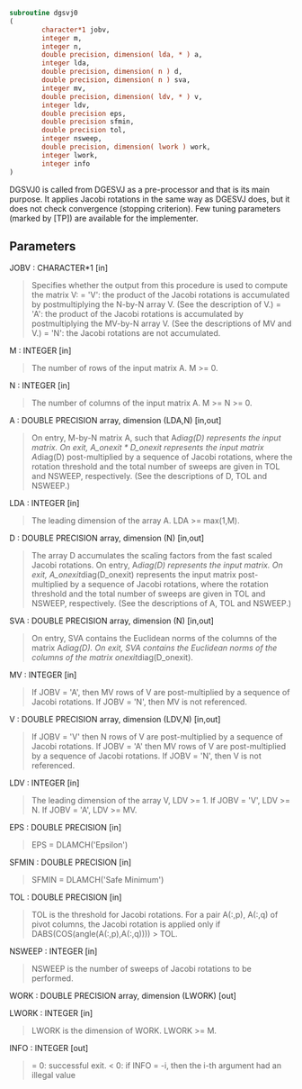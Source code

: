 ```fortran
subroutine dgsvj0
(
        character*1 jobv,
        integer m,
        integer n,
        double precision, dimension( lda, * ) a,
        integer lda,
        double precision, dimension( n ) d,
        double precision, dimension( n ) sva,
        integer mv,
        double precision, dimension( ldv, * ) v,
        integer ldv,
        double precision eps,
        double precision sfmin,
        double precision tol,
        integer nsweep,
        double precision, dimension( lwork ) work,
        integer lwork,
        integer info
)
```

DGSVJ0 is called from DGESVJ as a pre-processor and that is its main
purpose. It applies Jacobi rotations in the same way as DGESVJ does, but
it does not check convergence (stopping criterion). Few tuning
parameters (marked by [TP]) are available for the implementer.

## Parameters
JOBV : CHARACTER*1 [in]
> Specifies whether the output from this procedure is used
> to compute the matrix V:
> = 'V': the product of the Jacobi rotations is accumulated
> by postmultiplying the N-by-N array V.
> (See the description of V.)
> = 'A': the product of the Jacobi rotations is accumulated
> by postmultiplying the MV-by-N array V.
> (See the descriptions of MV and V.)
> = 'N': the Jacobi rotations are not accumulated.

M : INTEGER [in]
> The number of rows of the input matrix A.  M >= 0.

N : INTEGER [in]
> The number of columns of the input matrix A.
> M >= N >= 0.

A : DOUBLE PRECISION array, dimension (LDA,N) [in,out]
> On entry, M-by-N matrix A, such that A*diag(D) represents
> the input matrix.
> On exit,
> A_onexit * D_onexit represents the input matrix A*diag(D)
> post-multiplied by a sequence of Jacobi rotations, where the
> rotation threshold and the total number of sweeps are given in
> TOL and NSWEEP, respectively.
> (See the descriptions of D, TOL and NSWEEP.)

LDA : INTEGER [in]
> The leading dimension of the array A.  LDA >= max(1,M).

D : DOUBLE PRECISION array, dimension (N) [in,out]
> The array D accumulates the scaling factors from the fast scaled
> Jacobi rotations.
> On entry, A*diag(D) represents the input matrix.
> On exit, A_onexit*diag(D_onexit) represents the input matrix
> post-multiplied by a sequence of Jacobi rotations, where the
> rotation threshold and the total number of sweeps are given in
> TOL and NSWEEP, respectively.
> (See the descriptions of A, TOL and NSWEEP.)

SVA : DOUBLE PRECISION array, dimension (N) [in,out]
> On entry, SVA contains the Euclidean norms of the columns of
> the matrix A*diag(D).
> On exit, SVA contains the Euclidean norms of the columns of
> the matrix onexit*diag(D_onexit).

MV : INTEGER [in]
> If JOBV = 'A', then MV rows of V are post-multiplied by a
> sequence of Jacobi rotations.
> If JOBV = 'N',   then MV is not referenced.

V : DOUBLE PRECISION array, dimension (LDV,N) [in,out]
> If JOBV = 'V' then N rows of V are post-multiplied by a
> sequence of Jacobi rotations.
> If JOBV = 'A' then MV rows of V are post-multiplied by a
> sequence of Jacobi rotations.
> If JOBV = 'N',   then V is not referenced.

LDV : INTEGER [in]
> The leading dimension of the array V,  LDV >= 1.
> If JOBV = 'V', LDV >= N.
> If JOBV = 'A', LDV >= MV.

EPS : DOUBLE PRECISION [in]
> EPS = DLAMCH('Epsilon')

SFMIN : DOUBLE PRECISION [in]
> SFMIN = DLAMCH('Safe Minimum')

TOL : DOUBLE PRECISION [in]
> TOL is the threshold for Jacobi rotations. For a pair
> A(:,p), A(:,q) of pivot columns, the Jacobi rotation is
> applied only if DABS(COS(angle(A(:,p),A(:,q)))) > TOL.

NSWEEP : INTEGER [in]
> NSWEEP is the number of sweeps of Jacobi rotations to be
> performed.

WORK : DOUBLE PRECISION array, dimension (LWORK) [out]

LWORK : INTEGER [in]
> LWORK is the dimension of WORK. LWORK >= M.

INFO : INTEGER [out]
> = 0:  successful exit.
> < 0:  if INFO = -i, then the i-th argument had an illegal value
